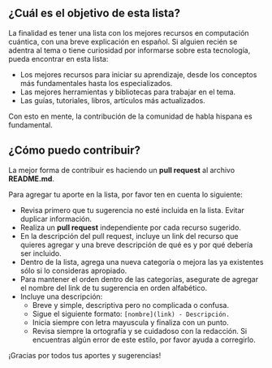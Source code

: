 ## ¿Cuál es el objetivo de esta lista?

La finalidad es tener una lista con los mejores recursos en computación cuántica, con una breve explicación en español. Si alguien recién se adentra al tema o tiene curiosidad por informarse sobre esta tecnología, pueda encontrar en esta lista:

- Los mejores recursos para iniciar su aprendizaje, desde los conceptos más fundamentales hasta los especializados.
- Las mejores herramientas y bibliotecas para trabajar en el tema.
- Las guías, tutoriales, libros, artículos más actualizados.

Con esto en mente, la contribución de la comunidad de habla hispana es fundamental.

## ¿Cómo puedo contribuir?

La mejor forma de contribuir es haciendo un **pull request** al archivo **README.md**.

Para agregar tu aporte en la lista, por favor ten en cuenta lo siguiente:
- Revisa primero que tu sugerencia no esté incluida en la lista. Evitar duplicar información. 
- Realiza un **pull request** independiente por cada recurso sugerido.
- En la descripción del pull request, incluye un link del recurso que quieres agregar y una breve descripción de qué es y por qué debería ser incluido.
- Dentro de la lista, agrega una nueva categoría o mejora las ya existentes sólo si lo consideras apropiado.
- Para mantener el orden dentro de las categorías, asegurate de agregar el nombre del link de tu sugerencia en orden alfabético.
- Incluye una descripción:
  - Breve y simple, descriptiva pero no complicada o confusa.
  - Sigue el siguiente formato: `[nombre](link) - Descripción.`
  - Inicia siempre con letra mayuscula y finaliza con un punto.
  - Revisa siempre la ortografía y se cuidadoso con la redacción. Si encuentras algún error de este estilo, por favor ayuda a corregirlo.

¡Gracias por todos tus aportes y sugerencias!
